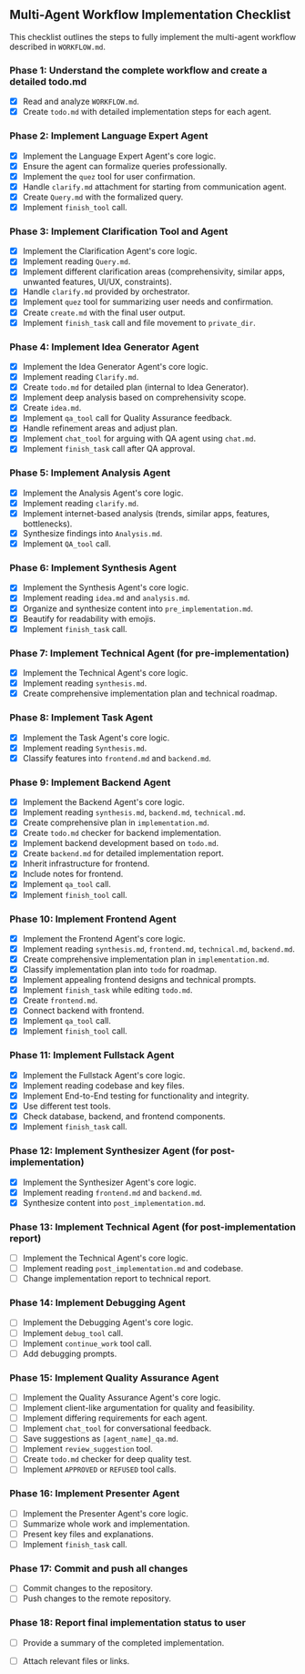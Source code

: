 ## Multi-Agent Workflow Implementation Checklist

This checklist outlines the steps to fully implement the multi-agent workflow described in `WORKFLOW.md`.

### Phase 1: Understand the complete workflow and create a detailed todo.md
- [x] Read and analyze `WORKFLOW.md`.
- [x] Create `todo.md` with detailed implementation steps for each agent.

### Phase 2: Implement Language Expert Agent
- [x] Implement the Language Expert Agent's core logic.
- [x] Ensure the agent can formalize queries professionally.
- [x] Implement the `quez` tool for user confirmation.
- [x] Handle `clarify.md` attachment for starting from communication agent.
- [x] Create `Query.md` with the formalized query.
- [x] Implement `finish_tool` call.

### Phase 3: Implement Clarification Tool and Agent
- [x] Implement the Clarification Agent's core logic.
- [x] Implement reading `Query.md`.
- [x] Implement different clarification areas (comprehensivity, similar apps, unwanted features, UI/UX, constraints).
- [x] Handle `clarify.md` provided by orchestrator.
- [x] Implement `quez` tool for summarizing user needs and confirmation.
- [x] Create `create.md` with the final user output.
- [x] Implement `finish_task` call and file movement to `private_dir`.

### Phase 4: Implement Idea Generator Agent
- [x] Implement the Idea Generator Agent's core logic.
- [x] Implement reading `Clarify.md`.
- [x] Create `todo.md` for detailed plan (internal to Idea Generator).
- [x] Implement deep analysis based on comprehensivity scope.
- [x] Create `idea.md`.
- [x] Implement `qa_tool` call for Quality Assurance feedback.
- [x] Handle refinement areas and adjust plan.
- [x] Implement `chat_tool` for arguing with QA agent using `chat.md`.
- [x] Implement `finish_task` call after QA approval.

### Phase 5: Implement Analysis Agent
- [x] Implement the Analysis Agent's core logic.
- [x] Implement reading `clarify.md`.
- [x] Implement internet-based analysis (trends, similar apps, features, bottlenecks).
- [x] Synthesize findings into `Analysis.md`.
- [x] Implement `QA_tool` call.

### Phase 6: Implement Synthesis Agent
- [x] Implement the Synthesis Agent's core logic.
- [x] Implement reading `idea.md` and `analysis.md`.
- [x] Organize and synthesize content into `pre_implementation.md`.
- [x] Beautify for readability with emojis.
- [x] Implement `finish_task` call.

### Phase 7: Implement Technical Agent (for pre-implementation)
- [x] Implement the Technical Agent's core logic.
- [x] Implement reading `synthesis.md`.
- [x] Create comprehensive implementation plan and technical roadmap.

### Phase 8: Implement Task Agent
- [x] Implement the Task Agent's core logic.
- [x] Implement reading `Synthesis.md`.
- [x] Classify features into `frontend.md` and `backend.md`.

### Phase 9: Implement Backend Agent
- [x] Implement the Backend Agent's core logic.
- [x] Implement reading `synthesis.md`, `backend.md`, `technical.md`.
- [x] Create comprehensive plan in `implementation.md`.
- [x] Create `todo.md` checker for backend implementation.
- [x] Implement backend development based on `todo.md`.
- [x] Create `backend.md` for detailed implementation report.
- [x] Inherit infrastructure for frontend.
- [x] Include notes for frontend.
- [x] Implement `qa_tool` call.
- [x] Implement `finish_tool` call.

### Phase 10: Implement Frontend Agent
- [x] Implement the Frontend Agent's core logic.
- [x] Implement reading `synthesis.md`, `frontend.md`, `technical.md`, `backend.md`.
- [x] Create comprehensive implementation plan in `implementation.md`.
- [x] Classify implementation plan into `todo` for roadmap.
- [x] Implement appealing frontend designs and technical prompts.
- [x] Implement `finish_task` while editing `todo.md`.
- [x] Create `frontend.md`.
- [x] Connect backend with frontend.
- [x] Implement `qa_tool` call.
- [x] Implement `finish_tool` call.

### Phase 11: Implement Fullstack Agent
- [x] Implement the Fullstack Agent's core logic.
- [x] Implement reading codebase and key files.
- [x] Implement End-to-End testing for functionality and integrity.
- [x] Use different test tools.
- [x] Check database, backend, and frontend components.
- [x] Implement `finish_task` call.

### Phase 12: Implement Synthesizer Agent (for post-implementation)
- [x] Implement the Synthesizer Agent's core logic.
- [x] Implement reading `frontend.md` and `backend.md`.
- [x] Synthesize content into `post_implementation.md`.

### Phase 13: Implement Technical Agent (for post-implementation report)
- [ ] Implement the Technical Agent's core logic.
- [ ] Implement reading `post_implementation.md` and codebase.
- [ ] Change implementation report to technical report.

### Phase 14: Implement Debugging Agent
- [ ] Implement the Debugging Agent's core logic.
- [ ] Implement `debug_tool` call.
- [ ] Implement `continue_work` tool call.
- [ ] Add debugging prompts.

### Phase 15: Implement Quality Assurance Agent
- [ ] Implement the Quality Assurance Agent's core logic.
- [ ] Implement client-like argumentation for quality and feasibility.
- [ ] Implement differing requirements for each agent.
- [ ] Implement `chat_tool` for conversational feedback.
- [ ] Save suggestions as `[agent_name]_qa.md`.
- [ ] Implement `review_suggestion` tool.
- [ ] Create `todo.md` checker for deep quality test.
- [ ] Implement `APPROVED` or `REFUSED` tool calls.

### Phase 16: Implement Presenter Agent
- [ ] Implement the Presenter Agent's core logic.
- [ ] Summarize whole work and implementation.
- [ ] Present key files and explanations.
- [ ] Implement `finish_task` call.

### Phase 17: Commit and push all changes
- [ ] Commit changes to the repository.
- [ ] Push changes to the remote repository.

### Phase 18: Report final implementation status to user
- [ ] Provide a summary of the completed implementation.
- [ ] Attach relevant files or links.

